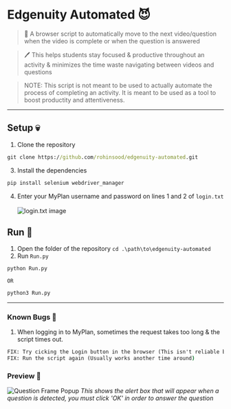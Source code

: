 # Edgenuity Automated 😈
> 🏫 A browser script to automatically move to the next video/question when the video is complete or when the question is answered

> 🖊️ This helps students stay focused & productive throughout an activity & minimizes the time waste navigating between videos and questions

> NOTE: This script is not meant to be used to actually automate the process of completing an activity. It is meant to be used as a tool to boost productity and attentiveness. 
---
## Setup 💀
1. Clone the repository 
```cmd
git clone https://github.com/rohinsood/edgenuity-automated.git
```
3. Install the dependencies 
```cmd
pip install selenium webdriver_manager
```
4. Enter your MyPlan username and password on lines 1 and 2 of ```login.txt``` <br /><br />
![login.txt image](https://cdn.discordapp.com/attachments/882455696199807007/988711576137793536/unknown.png)

## Run 🥶
1. Open the folder of the repository ```cd .\path\to\edgenuity-automated```
2. Run ```Run.py``` 
```cmd
python Run.py
```
```OR```
```cmd
python3 Run.py
```
---
### Known Bugs 🤫
1. When logging in to MyPlan, sometimes the request takes too long & the script times out.
```cmd
FIX: Try cicking the Login button in the browser (This isn't reliable because timeouts can still occur due to human error)
FIX: Run the script again (Usually works another time around)
```
### Preview 🤑
![Question Frame Popup](https://cdn.discordapp.com/attachments/882455696199807007/988707957439090729/unknown.png)
_This shows the alert box that will appear when a question is detected, you must click 'OK' in order to answer the question_

